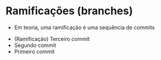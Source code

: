 Ramificações (branches)
=======================

- Em teoria, uma ramificação é uma sequência de commits

<div class="git_tree">
    <ul data-step="0">
        <li><span class="branch">(Ramificação)</span> Terceiro commit</li>
        <li>Segundo commit</li>
        <li>Primeiro commit</li>
    </ul>
</div>

<div>
    <script src="@routes.Assets.at("javascripts/git_tree_from_ul.js")">
    </script>
    <script src="@routes.Assets.at("javascripts/git_tree_to_svg.js")">
    </script>
</div>
